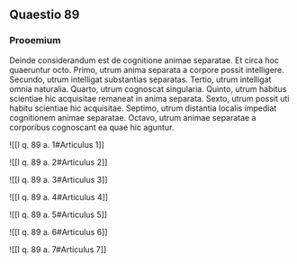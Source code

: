 ## Quaestio 89

### Prooemium

Deinde considerandum est de cognitione animae separatae. Et circa hoc quaeruntur octo. Primo, utrum anima separata a corpore possit intelligere. Secundo, utrum intelligat substantias separatas. Tertio, utrum intelligat omnia naturalia. Quarto, utrum cognoscat singularia. Quinto, utrum habitus scientiae hic acquisitae remaneat in anima separata. Sexto, utrum possit uti habitu scientiae hic acquisitae. Septimo, utrum distantia localis impediat cognitionem animae separatae. Octavo, utrum animae separatae a corporibus cognoscant ea quae hic aguntur.

![[I q. 89 a. 1#Articulus 1]]

![[I q. 89 a. 2#Articulus 2]]

![[I q. 89 a. 3#Articulus 3]]

![[I q. 89 a. 4#Articulus 4]]

![[I q. 89 a. 5#Articulus 5]]

![[I q. 89 a. 6#Articulus 6]]

![[I q. 89 a. 7#Articulus 7]]

